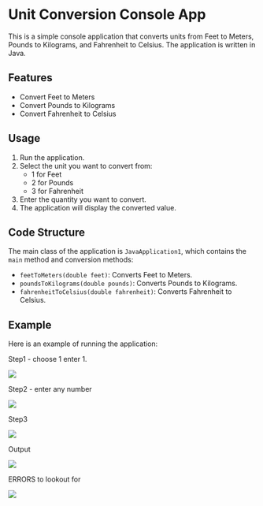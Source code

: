 # Unit Conversion Console App

This is a simple console application that converts units from Feet to Meters, Pounds to Kilograms, and Fahrenheit to Celsius. The application is written in Java.

## Features

- Convert Feet to Meters
- Convert Pounds to Kilograms
- Convert Fahrenheit to Celsius

## Usage

1. Run the application.
2. Select the unit you want to convert from:
    - 1 for Feet
    - 2 for Pounds
    - 3 for Fahrenheit
3. Enter the quantity you want to convert.
4. The application will display the converted value.

## Code Structure

The main class of the application is `JavaApplication1`, which contains the `main` method and conversion methods:

- `feetToMeters(double feet)`: Converts Feet to Meters.
- `poundsToKilograms(double pounds)`: Converts Pounds to Kilograms.
- `fahrenheitToCelsius(double fahrenheit)`: Converts Fahrenheit to Celsius.

## Example

Here is an example of running the application:


Step1 - choose 1 enter 1.

<img src="https://github.com/user-attachments/assets/6bf78d79-9f12-40c7-8895-f6a7feecb946" />


Step2 - enter any number

<img src="https://github.com/user-attachments/assets/4b2b2320-1cfc-4653-827a-894465234df3" />


Step3

<img src="https://github.com/user-attachments/assets/4f876887-7bb4-41c8-b913-09ca943e5da2" />


Output

<img src="https://github.com/user-attachments/assets/fb13b00d-c9c2-4b77-aed8-c8f70caedea1" />


ERRORS to lookout for

<img src="https://github.com/user-attachments/assets/b6ba5483-0575-447a-9eea-3d2bba513fd5" />







